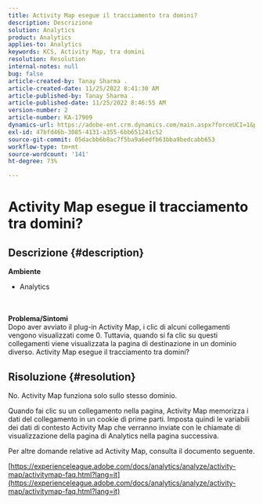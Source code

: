 ```yaml
---
title: Activity Map esegue il tracciamento tra domini?
description: Descrizione
solution: Analytics
product: Analytics
applies-to: Analytics
keywords: KCS, Activity Map, tra domini
resolution: Resolution
internal-notes: null
bug: false
article-created-by: Tanay Sharma .
article-created-date: 11/25/2022 8:41:30 AM
article-published-by: Tanay Sharma .
article-published-date: 11/25/2022 8:46:55 AM
version-number: 2
article-number: KA-17909
dynamics-url: https://adobe-ent.crm.dynamics.com/main.aspx?forceUCI=1&pagetype=entityrecord&etn=knowledgearticle&id=fc907bf3-9c6c-ed11-9561-6045bd006e5a
exl-id: 47bfd46b-3085-4131-a355-6bb651241c52
source-git-commit: 05dacbb6b8ac7f5ba9a6edfb63bba9bedcabb653
workflow-type: tm+mt
source-wordcount: '141'
ht-degree: 73%

---
```


# Activity Map esegue il tracciamento tra domini?

## Descrizione {#description}

<b>Ambiente</b>
- Analytics

<br> <br><b>Problema/Sintomi</b><br>Dopo aver avviato il plug-in Activity Map, i clic di alcuni collegamenti vengono visualizzati come 0. Tuttavia, quando si fa clic su questi collegamenti viene visualizzata la pagina di destinazione in un dominio diverso. Activity Map esegue il tracciamento tra domini?<br>

## Risoluzione {#resolution}


No. Activity Map funziona solo sullo stesso dominio.

Quando fai clic su un collegamento nella pagina, Activity Map memorizza i dati del collegamento in un cookie di prime parti. Imposta quindi le variabili dei dati di contesto Activity Map che verranno inviate con le chiamate di visualizzazione della pagina di Analytics nella pagina successiva.

Per altre domande relative ad Activity Map, consulta il documento seguente.

[https://experienceleague.adobe.com/docs/analytics/analyze/activity-map/activitymap-faq.html?lang=it](https://experienceleague.adobe.com/docs/analytics/analyze/activity-map/activitymap-faq.html?lang=it)
